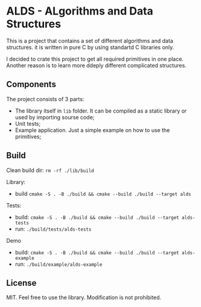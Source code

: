 # ALDS - ALgorithms and Data Structures

This is a project that contains a set of different algorithms and data structures. it is written in pure C by using standartd C libraries only.

I decided to crate this project to get all required primitives in one place. Another reason is to learn more ddeply different complicated structures.

## Components

The project consists of 3 parts:
* The library itself in `lib` folder. It can be compiled as a static library or used by importing sourse code;
* Unit tests;
* Example application. Just a simple example on how to use the primitives;

## Build

Clean build dir: `rm -rf ./lib/build`

Library: 
* build `cmake -S . -B ./build && cmake --build ./build --target alds`

Tests:
* build: `cmake -S . -B ./build && cmake --build ./build --target alds-tests`
* run: `./build/tests/alds-tests`

Demo
* build: `cmake -S . -B ./build && cmake --build ./build --target alds-example`
* run: `./build/example/alds-example`

## License
MIT. Feel free to use the library. Modification is not prohibited.  
